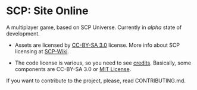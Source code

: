 # SCP: Site Online

A multiplayer game, based on SCP Universe. Currently in *alpha* state of development.

- Assets are licensed by [CC-BY-SA 3.0](/LICENSE.CCBYSA3) license. More info about SCP licensing at [SCP-Wiki](https://scp-wiki.wikidot.com/licensing-guide).

- The code license is various, so you need to see [credits](/CREDITS.md). Basically, some components are CC-BY-SA 3.0 or [MIT License](/LICENSE.MIT).

If you want to contribute to the project, please, read CONTRIBUTING.md.